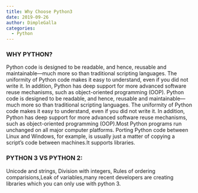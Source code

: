 ```yaml
---
title: Why Choose Python3
date: 2019-09-26
author: DimpleGalla
categories:
  - Python
---
```


### WHY PYTHON?
Python code is designed to be readable, and hence, reusable and maintainable—much more so than traditional scripting languages. The uniformity of Python code makes it easy to understand, even if you did not write it. In addition, Python has deep support for more advanced software reuse mechanisms, such as object-oriented programming (OOP). Python code is designed to be readable, and hence, reusable and maintainable—much more so than traditional scripting languages. The uniformity of Python code makes it easy to understand, even if you did not write it. In addition, Python has deep support for more advanced software reuse mechanisms, such as object-oriented programming (OOP).Most Python programs run unchanged on all major computer platforms. Porting Python code between Linux and Windows, for example, is usually just a matter of copying a script’s code between machines.It supports libraries.



### PYTHON 3 VS   PYTHON 2:
Unicode and strings, Division with integers, Rules of ordering comparisions,Leak of variables,many recent  developers are creating libraries which you can only use with python 3.